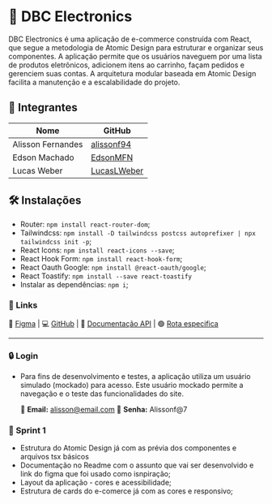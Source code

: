 # 🛒 DBC Electronics
DBC Electronics é uma aplicação de e-commerce construída com React, que segue a metodologia de Atomic Design para estruturar e organizar seus componentes. A aplicação permite que os usuários naveguem por uma lista de produtos eletrônicos, adicionem itens ao carrinho, façam pedidos e gerenciem suas contas. A arquitetura modular baseada em Atomic Design facilita a manutenção e a escalabilidade do projeto.
## 👥 Integrantes

| Nome               | GitHub                                        |
|--------------------|-----------------------------------------------|
| Alisson Fernandes   | [alissonf94](https://github.com/alissonf94)   |
| Edson Machado       | [EdsonMFN](https://github.com/EdsonMFN)       |
| Lucas Weber         | [LucasLWeber](https://github.com/LucasLWeber) |

## 🛠️ Instalações

- Router: `npm install react-router-dom`;
- Tailwindcss: `npm install -D tailwindcss postcss autoprefixer | npx tailwindcss init -p`;
- React Icons: `npm install react-icons --save`;
- React Hook Form: `npm install react-hook-form`;
- React Oauth Google: `npm install @react-oauth/google`;
- React Toastify: `npm install --save react-toastify`
- Instalar as dependências: `npm i`;

### 🔗 Links

🎨 [Figma](https://www.figma.com/design/RgQkL1ndQyf3u1SYp9sZOQ/E-Commerce-UI-KIT-(Community)?node-id=116-92&node-type=CANVAS&t=mBFrTik4pzyRx5AV-0)  |  💻 [GitHub](https://github.com/LucasLWeber/vs14-redux-final)  |  🎯 [Documentação API](https://fakestoreapi.com/products)  |  🟢 [Rota especifica](https://fakestoreapi.com/products/category/electronics)

---

### 🔒 Login
- Para fins de desenvolvimento e testes, a aplicação utiliza um usuário simulado (mockado) para acesso. Este usuário mockado permite a navegação e o teste das funcionalidades do site.

    📧 **Email:** alisson@email.com 
    🔑 **Senha:** Alissonf@7


### 🚀 Sprint 1

- Estrutura do Atomic Design já com as prévia dos componentes e arquivos tsx básicos
- Documentação no Readme com o assunto que vai ser desenvolvido e link do figma que foi usado como isnpiração;
- Layout da aplicação - cores e acessibilidade;
- Estrutura de cards do e-comerce já com as cores e responsivo; 

